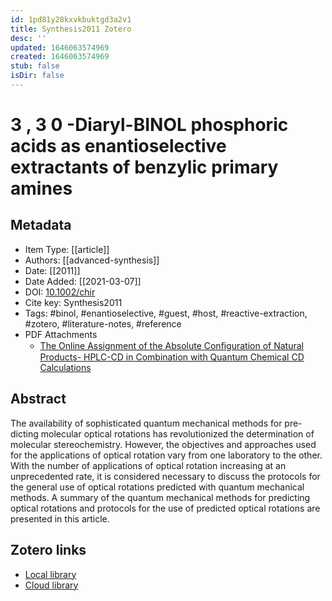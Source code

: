 ```yaml
---
id: 1pd81y28kxvkbuktgd3a2v1
title: Synthesis2011 Zotero
desc: ''
updated: 1646063574969
created: 1646063574969
stub: false
isDir: false
---
```

# 3 , 3 0 -Diaryl-BINOL phosphoric acids as enantioselective extractants of benzylic primary amines

## Metadata

* Item Type: [[article]]
* Authors: [[advanced-synthesis]]
* Date: [[2011]]
* Date Added: [[2021-03-07]]
* DOI: [10.1002/chir](https://doi.org/10.1002/chir)
* Cite key: Synthesis2011
* Tags: #binol, #enantioselective, #guest, #host, #reactive-extraction, #zotero, #literature-notes, #reference
* PDF Attachments
	- [The Online Assignment of the Absolute Conﬁguration  of Natural Products- HPLC-CD in Combination  with Quantum Chemical CD Calculations](zotero://open-pdf/library/items/IN8NI48Z)

## Abstract

The availability of sophisticated quantum mechanical methods for pre- dicting molecular optical rotations has revolutionized the determination of molecular stereochemistry. However, the objectives and approaches used for the applications of optical rotation vary from one laboratory to the other. With the number of applications of optical rotation increasing at an unprecedented rate, it is considered necessary to discuss the protocols for the general use of optical rotations predicted with quantum mechanical methods. A summary of the quantum mechanical methods for predicting optical rotations and protocols for the use of predicted optical rotations are presented in this article.


##  Zotero links
* [Local library](zotero://select/items/1_JKQEGG6X)
* [Cloud library](http://zotero.org/users/7593438/items/JKQEGG6X)

